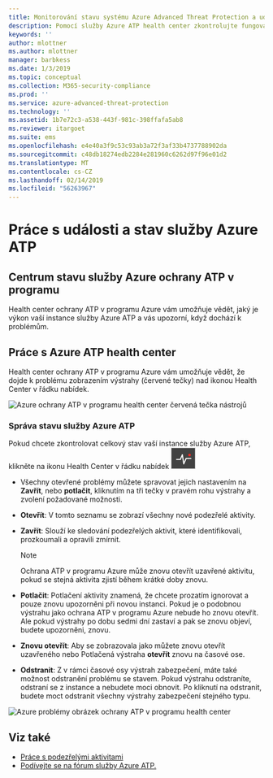 ```yaml
---
title: Monitorování stavu systému Azure Advanced Threat Protection a událostí | Dokumentace Microsoftu
description: Pomocí služby Azure ATP health center zkontrolujte fungování služby Azure ATP a upozorní vás na potenciální problémy a zobrazit systémové události v prohlížeči událostí.
keywords: ''
author: mlottner
ms.author: mlottner
manager: barbkess
ms.date: 1/3/2019
ms.topic: conceptual
ms.collection: M365-security-compliance
ms.prod: ''
ms.service: azure-advanced-threat-protection
ms.technology: ''
ms.assetid: 1b7e72c3-a538-443f-981c-398ffafa5ab8
ms.reviewer: itargoet
ms.suite: ems
ms.openlocfilehash: e4e40a3f9c53c93ab3a72f3af33b4737788902da
ms.sourcegitcommit: c48db18274edb2284e281960c6262d97f96e01d2
ms.translationtype: MT
ms.contentlocale: cs-CZ
ms.lasthandoff: 02/14/2019
ms.locfileid: "56263967"
---
```

# <a name="work-with-azure-atp-health-and-events"></a>Práce s události a stav služby Azure ATP

## <a name="azure-atp-health-center"></a>Centrum stavu služby Azure ochrany ATP v programu 

Health center ochrany ATP v programu Azure vám umožňuje vědět, jaký je výkon vaší instance služby Azure ATP a vás upozorní, když dochází k problémům.

## <a name="working-with-the-azure-atp-health-center"></a>Práce s Azure ATP health center

Health center ochrany ATP v programu Azure vám umožňuje vědět, že dojde k problému zobrazením výstrahy (červené tečky) nad ikonou Health Center v řádku nabídek.

![Azure ochrany ATP v programu health center červená tečka nástrojů](media/atp-health-bar.png)

### <a name="managing-azure-atp-health"></a>Správa stavu služby Azure ATP
Pokud chcete zkontrolovat celkový stav vaší instance služby Azure ATP, klikněte na ikonu Health Center v řádku nabídek ![Azure ikona center stavu ochrany ATP v programu](media/atp-red-dot.png)

-   Všechny otevřené problémy můžete spravovat jejich nastavením na **Zavřít**, nebo **potlačit**, kliknutím na tři tečky v pravém rohu výstrahy a zvolení požadované možnosti.

-   **Otevřít**: V tomto seznamu se zobrazí všechny nové podezřelé aktivity.

-   **Zavřít**: Slouží ke sledování podezřelých aktivit, které identifikovali, prozkoumali a opravili zmírnit.

    > [!NOTE]
    > Ochrana ATP v programu Azure může znovu otevřít uzavřené aktivitu, pokud se stejná aktivita zjistí během krátké doby znovu.
    
-   **Potlačit**: Potlačení aktivity znamená, že chcete prozatím ignorovat a pouze znovu upozorněni při novou instanci. Pokud je o podobnou výstrahu jako ochrana ATP v programu Azure nebude ho znovu otevřít. Ale pokud výstrahy po dobu sedmi dní zastaví a pak se znovu objeví, budete upozorněni, znovu.

-   **Znovu otevřít**: Aby se zobrazovala jako můžete znovu otevřít uzavřeného nebo Potlačená výstraha **otevřít** znovu na časové ose.

-   **Odstranit**: Z v rámci časové osy výstrah zabezpečení, máte také možnost odstranění problému se stavem. Pokud výstrahu odstraníte, odstraní se z instance a nebudete moci obnovit. Po kliknutí na odstranit, budete moct odstranit všechny výstrahy zabezpečení stejného typu.



![Azure problémy obrázek ochrany ATP v programu health center](media/atp-health-issue.png)






## <a name="see-also"></a>Viz také

- [Práce s podezřelými aktivitami](working-with-suspicious-activities.md)
- [Podívejte se na fórum služby Azure ATP.](https://aka.ms/azureatpcommunity)
